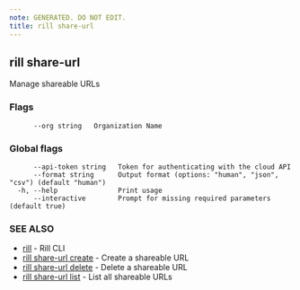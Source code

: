 ```yaml
---
note: GENERATED. DO NOT EDIT.
title: rill share-url
---
```

## rill share-url

Manage shareable URLs

### Flags

```
      --org string   Organization Name
```

### Global flags

```
      --api-token string   Token for authenticating with the cloud API
      --format string      Output format (options: "human", "json", "csv") (default "human")
  -h, --help               Print usage
      --interactive        Prompt for missing required parameters (default true)
```

### SEE ALSO

* [rill](../cli.md)	 - Rill CLI
* [rill share-url create](create.md)	 - Create a shareable URL
* [rill share-url delete](delete.md)	 - Delete a shareable URL
* [rill share-url list](list.md)	 - List all shareable URLs

